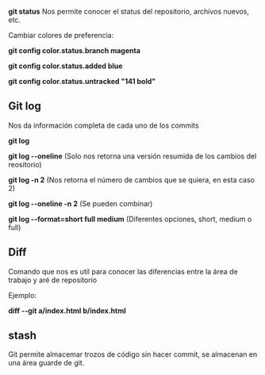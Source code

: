 

__git status__
Nos permite conocer el status del repositorio, archivos nuevos, etc.

Cambiar colores de preferencia:

__git config color.status.branch magenta__

__git config color.status.added blue__

__git config color.status.untracked "141 bold"__

## Git log

Nos da información completa de cada uno de los commits

__git log__

__git log --oneline__ (Solo nos retorna una versión resumida de los cambios del reositorio)

__git log -n 2__ (Nos retorna el número de cambios que se quiera, en esta caso 2)

__git log --oneline -n 2__ (Se pueden combinar)

__git log --format=short full medium__ (Diferentes opciones, short, medium o full)

## Diff
Comando que nos es util para conocer las diferencias entre la área de trabajo y aré de repositorio

Ejemplo:

__diff --git a/index.html b/index.html__

## stash 

Git permite almacemar trozos de código sin hacer commit, se almacenan en una área guarde de git.
